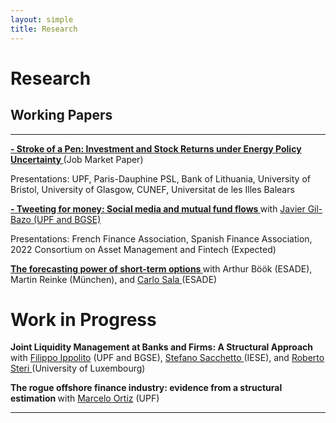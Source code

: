 ```yaml
---
layout: simple
title: Research
---
```



<style>
.hero-body .column {
	margin-bottom: 180px;
}

#email {
	text-align: center;
	font-size: 25px;
}
</style>

<script type="module">
// Forwards `subject` and `body` search params to the email link

const originalSearchParams = new URLSearchParams(location.search);
const element = document.querySelector('#email a');

const searchParams = new URLSearchParams();
if (originalSearchParams.has('subject')) {
	searchParams.set('subject', originalSearchParams.get('subject'));
}
if (originalSearchParams.has('body')) {
	searchParams.set('body', originalSearchParams.get('body'));
}

element.search = searchParams.toString();
</script>

# Research

## Working Papers

---
<p style="text-align:justify"></p>

<p >
<a href="https://papers.ssrn.com/sol3/papers.cfm?abstract_id=3711536">	<b>-  Stroke of a Pen: Investment and Stock Returns under  Energy Policy Uncertainty </b>  </a> (Job Market Paper)
</p>


<p style="text-align:justify; font-size:90%;"></p>

Presentations: UPF, Paris-Dauphine PSL, Bank of Lithuania, University of Bristol, University of Glasgow, CUNEF, Universitat de les Illes Balears 

<p>
	<a href="https://papers.ssrn.com/sol3/papers.cfm?abstract_id=3719169"> <b>- Tweeting for money: Social media and mutual fund flows </b> </a> with <a href="https://www.javiergilbazo.es/">Javier Gil-Bazo (UPF and BGSE)</a>
</p>
<p style="text-align:justify; font-size:90%;"></p>

Presentations: French Finance Association, Spanish Finance Association, 
2022 Consortium on Asset Management and Fintech (Expected)


<p>
    <a href="https://papers.ssrn.com/sol3/papers.cfm?abstract_id=3622433"> <b> The forecasting power of short-term options </b> </a> with <a> Arthur Böök</a> (ESADE), <a> Martin Reinke </a> (München), and <a href="https://www.esade.edu/faculty/carlo.sala"> Carlo Sala </a> (ESADE)
</p>

# Work in Progress

<p>
	<b> Joint Liquidity Management at Banks and Firms: 	A Structural Approach </b> with <a href="https://sites.google.com/site/filippoippolito/"> Filippo Ippolito</a> (UPF and BGSE), <a href="https://www.iese.edu/faculty-research/faculty/stefano-sacchetto/"> Stefano Sacchetto </a> (IESE), and <a href="https://sites.google.com/site/robertosteripersonalpage/"> Roberto Steri </a> (University of Luxembourg)
</p>

<p>
	<b> The rogue offshore finance industry: evidence from a structural estimation </b> with <a href="https://www.marceloortizm.com/"> Marcelo Ortiz</a> (UPF)
</p>


<!-- <p><a href="discussions/slides.pdf"> Download Slides</a></p> -->


---


